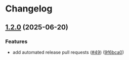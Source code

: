 # Changelog

## [1.2.0](https://github.com/p2p-org/rcosmos-exporter/compare/v1.1.9...v1.2.0) (2025-06-20)


### Features

* add automated release pull requests ([#49](https://github.com/p2p-org/rcosmos-exporter/issues/49)) ([9f6bca0](https://github.com/p2p-org/rcosmos-exporter/commit/9f6bca08c7c07940fd33c7c2877e9308527450b2))
